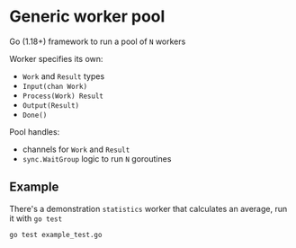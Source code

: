 # Generic worker pool

Go (1.18+) framework to run a pool of `N` workers

Worker specifies its own:
* `Work` and `Result` types
* `Input(chan Work)`
* `Process(Work) Result`
* `Output(Result)`
* `Done()`

Pool handles:
* channels for `Work` and `Result`
* `sync.WaitGroup` logic to run `N` goroutines

## Example
There's a demonstration `statistics` worker that calculates an average, run it with `go test`
```
go test example_test.go
```
